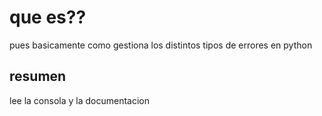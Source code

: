 # que es??
pues basicamente como gestiona los distintos tipos de errores en python

## resumen
lee la consola
y 
la documentacion